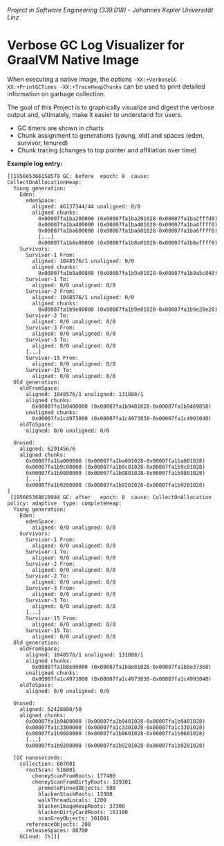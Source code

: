 _Project in Software Engineering (339.018) - Johannes Kepler Universität Linz_

# Verbose GC Log Visualizer for GraalVM Native Image

When executing a native image, the options `-XX:+VerboseGC -XX:+PrintGCTimes -XX:+TraceHeapChunks`
can be used to print detailed information on garbage collection.

The goal of this Project is to graphically visualize and digest the verbose output and, ultimately,
make it easier to understand for users.

- GC timers are shown in charts
- Chunk assignment to generations (young, old) and spaces (eden, survivor, tenured)
- Chunk tracing (changes to top pointer and affiliation over time)

**Example log entry:**

```
[[195665366158579 GC: before  epoch: 8  cause: CollectOnAllocationHeap:
  Young generation: 
    Eden: 
      edenSpace:
        aligned: 46137344/44 unaligned: 0/0
        aligned chunks:
          0x00007fa1ba200000 (0x00007fa1ba201028-0x00007fa1ba2fffd8)
          0x00007fa1ba400000 (0x00007fa1ba401028-0x00007fa1ba4ffff0)
          0x00007fa1ba600000 (0x00007fa1ba601028-0x00007fa1ba6ffff8)
          [...]
          0x00007fa1b8e00000 (0x00007fa1b8e01028-0x00007fa1b8effff0)
    Survivors: 
      Survivor-1 From:
        aligned: 1048576/1 unaligned: 0/0
        aligned chunks:
          0x00007fa1b9a00000 (0x00007fa1b9a01028-0x00007fa1b9a5c840)
      Survivor-1 To:
        aligned: 0/0 unaligned: 0/0
      Survivor-2 From:
        aligned: 1048576/1 unaligned: 0/0
        aligned chunks:
          0x00007fa1b9e00000 (0x00007fa1b9e01028-0x00007fa1b9e20e28)
      Survivor-2 To:
        aligned: 0/0 unaligned: 0/0
      Survivor-3 From:
        aligned: 0/0 unaligned: 0/0
      Survivor-3 To:
        aligned: 0/0 unaligned: 0/0
      [...]
      Survivor-15 From:
        aligned: 0/0 unaligned: 0/0
      Survivor-15 To:
        aligned: 0/0 unaligned: 0/0
  Old generation: 
    oldFromSpace:
      aligned: 1048576/1 unaligned: 131088/1
      aligned chunks:
        0x00007fa1b9400000 (0x00007fa1b9401028-0x00007fa1b9469858)
      unaligned chunks:
        0x00007fa1c4973000 (0x00007fa1c4973030-0x00007fa1c4993040)
    oldToSpace:
      aligned: 0/0 unaligned: 0/0
    
  Unused:
    aligned: 6291456/6
    aligned chunks:
      0x00007fa1ba000000 (0x00007fa1ba001028-0x00007fa1ba001028)
      0x00007fa1b9c00000 (0x00007fa1b9c01028-0x00007fa1b9c01028)
      0x00007fa1b9800000 (0x00007fa1b9801028-0x00007fa1b9801028)
      [...]
      0x00007fa1b9200000 (0x00007fa1b9201028-0x00007fa1b9201028)
]
 [195665368610984 GC: after   epoch: 8  cause: CollectOnAllocation  policy: adaptive  type: completeHeap:
  Young generation: 
    Eden: 
      edenSpace:
        aligned: 0/0 unaligned: 0/0
    Survivors: 
      Survivor-1 From:
        aligned: 0/0 unaligned: 0/0
      Survivor-1 To:
        aligned: 0/0 unaligned: 0/0
      Survivor-2 From:
        aligned: 0/0 unaligned: 0/0
      Survivor-2 To:
        aligned: 0/0 unaligned: 0/0
      Survivor-3 From:
        aligned: 0/0 unaligned: 0/0
      Survivor-3 To:
        aligned: 0/0 unaligned: 0/0
      [...]
      Survivor-15 From:
        aligned: 0/0 unaligned: 0/0
      Survivor-15 To:
        aligned: 0/0 unaligned: 0/0
  Old generation: 
    oldFromSpace:
      aligned: 1048576/1 unaligned: 131088/1
      aligned chunks:
        0x00007fa1b8e00000 (0x00007fa1b8e01028-0x00007fa1b8e37368)
      unaligned chunks:
        0x00007fa1c4973000 (0x00007fa1c4973030-0x00007fa1c4993040)
    oldToSpace:
      aligned: 0/0 unaligned: 0/0
    
  Unused:
    aligned: 52428800/50
    aligned chunks:
      0x00007fa1b9400000 (0x00007fa1b9401028-0x00007fa1b9401028)
      0x00007fa1c3300000 (0x00007fa1c3301028-0x00007fa1c3301028)
      0x00007fa1b9600000 (0x00007fa1b9601028-0x00007fa1b9601028)
      [...]
      0x00007fa1b9200000 (0x00007fa1b9201028-0x00007fa1b9201028)

  [GC nanoseconds:
    collection: 607001
      rootScan: 516801
        cheneyScanFromRoots: 177400
        cheneyScanFromDirtyRoots: 339301
          promotePinnedObjects: 500
          blackenStackRoots: 13300
          walkThreadLocals: 1200
          blackenImageHeapRoots: 37300
          blackenDirtyCardRoots: 161100
          scanGreyObjects: 301801
      referenceObjects: 200
      releaseSpaces: 88700
    GCLoad: 1%]]]
```
